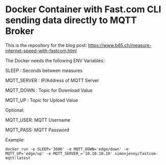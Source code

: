# Docker Container with Fast.com CLI sending data directly to MQTT Broker 

This is the repository for the blog post:
https://www.b65.ch/measure-internet-speed-with-fastcom.html

The Docker needs the following ENV Variables:

SLEEP : Seconds between measures

MQTT_SERVER : IP/Address of MQTT Server

MQTT_DOWN : Topic for Download Value

MQTT_UP : Topic for Upload Value


Optional:

MQTT_USER: MQTT Username

MQTT_PASS: MQTT Password



Example:

```
docker run -e SLEEP='3600' -e MQTT_DOWN='edge/down' -e MQTT_UP='edge/up' -e MQTT_SERVER_='10.10.10.10' simonjenny/fastcom-mqtt:latest
```
